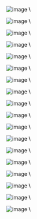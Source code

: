 ![image](Pint_of_science\Slide1.JPG) \  

![image](Pint_of_science\Slide2.JPG) \  

![image](Pint_of_science\Slide3.JPG) \  

![image](Pint_of_science\Slide4.JPG) \  

![image](Pint_of_science\Slide5.JPG) \  

![image](Pint_of_science\Slide6.JPG) \  

![image](Pint_of_science\Slide7.JPG) \  

![image](Pint_of_science\Slide8.JPG) \  

![image](Pint_of_science\Slide9.JPG) \  

![image](Pint_of_science\Slide10.JPG) \  

![image](Pint_of_science\Slide11.JPG) \  

![image](Pint_of_science\Slide12.JPG) \  

![image](Pint_of_science\Slide13.JPG) \  

![image](Pint_of_science\Slide14.JPG) \  

![image](Pint_of_science\Slide15.JPG) \  

![image](Pint_of_science\Slide16.JPG) \  

![image](Pint_of_science\Slide17.JPG) \  

![image](Pint_of_science\Slide18.JPG) \  

